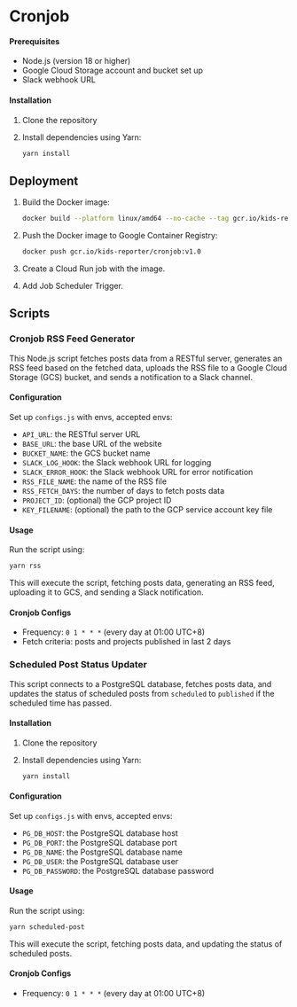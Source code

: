 # Cronjob

#### Prerequisites

- Node.js (version 18 or higher)
- Google Cloud Storage account and bucket set up
- Slack webhook URL

#### Installation

1. Clone the repository
2. Install dependencies using Yarn:

   ```bash
   yarn install
   ```

## Deployment

1. Build the Docker image:

    ```bash
    docker build --platform linux/amd64 --no-cache --tag gcr.io/kids-reporter/cronjob:v1.0 .
    ```

2. Push the Docker image to Google Container Registry:

    ```bash
    docker push gcr.io/kids-reporter/cronjob:v1.0
    ```

3. Create a Cloud Run job with the image.
4. Add Job Scheduler Trigger.

## Scripts

### Cronjob RSS Feed Generator

This Node.js script fetches posts data from a RESTful server, generates an RSS feed based on the fetched data, uploads the RSS file to a Google Cloud Storage (GCS) bucket, and sends a notification to a Slack channel.

#### Configuration

Set up `configs.js` with envs, accepted envs:

- `API_URL`: the RESTful server URL
- `BASE_URL`: the base URL of the website
- `BUCKET_NAME`: the GCS bucket name
- `SLACK_LOG_HOOK`: the Slack webhook URL for logging
- `SLACK_ERROR_HOOK`: the Slack webhook URL for error notification
- `RSS_FILE_NAME`: the name of the RSS file
- `RSS_FETCH_DAYS`: the number of days to fetch posts data
- `PROJECT_ID`: (optional) the GCP project ID
- `KEY_FILENAME`: (optional) the path to the GCP service account key file

#### Usage

Run the script using:

```bash
yarn rss
```

This will execute the script, fetching posts data, generating an RSS feed, uploading it to GCS, and sending a Slack notification.

#### Cronjob Configs

- Frequency:  `0 1 * * *` (every day at 01:00 UTC+8)
- Fetch criteria: posts and projects published in last 2 days


### Scheduled Post Status Updater

This script connects to a PostgreSQL database, fetches posts data, and updates the status of scheduled posts from `scheduled` to `published` if the scheduled time has passed.

#### Installation

1. Clone the repository
2. Install dependencies using Yarn:

   ```bash
   yarn install
   ```

#### Configuration

Set up `configs.js` with envs, accepted envs:

- `PG_DB_HOST`: the PostgreSQL database host
- `PG_DB_PORT`: the PostgreSQL database port
- `PG_DB_NAME`: the PostgreSQL database name
- `PG_DB_USER`: the PostgreSQL database user
- `PG_DB_PASSWORD`: the PostgreSQL database password

#### Usage

Run the script using:

```bash
yarn scheduled-post
```

This will execute the script, fetching posts data, and updating the status of scheduled posts.

#### Cronjob Configs

- Frequency:  `0 1 * * *` (every day at 01:00 UTC+8)
